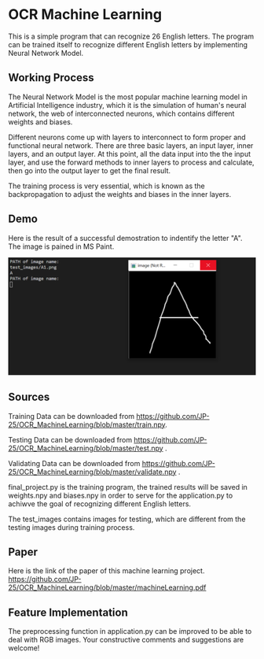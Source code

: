 # OCR Machine Learning
This is a simple program that can recognize 26 English letters. The program can be trained itself to recognize different English letters by implementing Neural Network Model. 

## Working Process
The Neural Network Model is the most popular machine learning model in Artificial Intelligence industry, which it is the simulation of human's neural network, the web of interconnected neurons, which contains different weights and biases. 

Different neurons come up with layers to interconnect to form proper and functional neural network. There are three basic layers, an input layer, inner layers, and an output layer. At this point, all the data input into the the input layer, and use the forward methods to inner layers to process and calculate, then go into the output layer to get the final result.

The training process is very essential, which is known as the backpropagation to adjust the weights and biases in the inner layers.

## Demo
Here is the result of a successful demostration to indentify the letter "A". The image is pained in MS Paint.

![](https://github.com/JP-25/OCR_MachineLearning/blob/master/demo_pic/A_demo.png)

## Sources
Training Data can be downloaded from https://github.com/JP-25/OCR_MachineLearning/blob/master/train.npy.

Testing Data can be downloaded from https://github.com/JP-25/OCR_MachineLearning/blob/master/test.npy .

Validating Data can be downloaded from https://github.com/JP-25/OCR_MachineLearning/blob/master/validate.npy .

final_project.py is the training program, the trained results will be saved in weights.npy and biases.npy in order to serve for the application.py to achiwve the goal of recognizing different English letters. 

The test_images contains images for testing, which are different from the testing images during training process.

## Paper
Here is the link of the paper of this machine learning project.
https://github.com/JP-25/OCR_MachineLearning/blob/master/machineLearning.pdf

## Feature Implementation
The preprocessing function in application.py can be improved to be able to deal with RGB images. Your constructive comments and suggestions are welcome!
